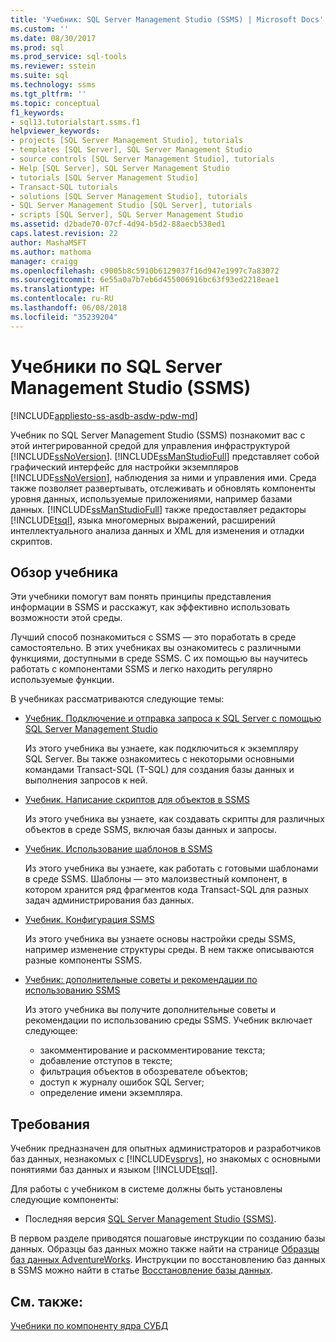 ```yaml
---
title: 'Учебник: SQL Server Management Studio (SSMS) | Microsoft Docs'
ms.custom: ''
ms.date: 08/30/2017
ms.prod: sql
ms.prod_service: sql-tools
ms.reviewer: sstein
ms.suite: sql
ms.technology: ssms
ms.tgt_pltfrm: ''
ms.topic: conceptual
f1_keywords:
- sql13.tutorialstart.ssms.f1
helpviewer_keywords:
- projects [SQL Server Management Studio], tutorials
- templates [SQL Server], SQL Server Management Studio
- source controls [SQL Server Management Studio], tutorials
- Help [SQL Server], SQL Server Management Studio
- tutorials [SQL Server Management Studio]
- Transact-SQL tutorials
- solutions [SQL Server Management Studio], tutorials
- SQL Server Management Studio [SQL Server], tutorials
- scripts [SQL Server], SQL Server Management Studio
ms.assetid: d2bade70-07cf-4d94-b5d2-88aecb538ed1
caps.latest.revision: 22
author: MashaMSFT
ms.author: mathoma
manager: craigg
ms.openlocfilehash: c9005b8c5910b6129037f16d947e1997c7a83072
ms.sourcegitcommit: 6e55a0a7b7eb6d455006916bc63f93ed2218eae1
ms.translationtype: HT
ms.contentlocale: ru-RU
ms.lasthandoff: 06/08/2018
ms.locfileid: "35239204"
---
```

# <a name="tutorials-for-sql-server-management-studio-ssms"></a>Учебники по SQL Server Management Studio (SSMS)
[!INCLUDE[appliesto-ss-asdb-asdw-pdw-md](../../includes/appliesto-ss-asdb-asdw-pdw-md.md)]

Учебник по SQL Server Management Studio (SSMS) познакомит вас с этой интегрированной средой для управления инфраструктурой [!INCLUDE[ssNoVersion](../../includes/ssnoversion-md.md)]. [!INCLUDE[ssManStudioFull](../../includes/ssmanstudiofull-md.md)] представляет собой графический интерфейс для настройки экземпляров [!INCLUDE[ssNoVersion](../../includes/ssnoversion-md.md)], наблюдения за ними и управления ими. Среда также позволяет развертывать, отслеживать и обновлять компоненты уровня данных, используемые приложениями, например базами данных. [!INCLUDE[ssManStudioFull](../../includes/ssmanstudiofull-md.md)] также предоставляет редакторы [!INCLUDE[tsql](../../includes/tsql-md.md)], языка многомерных выражений, расширений интеллектуального анализа данных и XML для изменения и отладки скриптов.  
  
## <a name="what-you-will-learn"></a>Обзор учебника  

Эти учебники помогут вам понять принципы представления информации в SSMS и расскажут, как эффективно использовать возможности этой среды.
  
Лучший способ познакомиться с SSMS — это поработать в среде самостоятельно. В этих учебниках вы ознакомитесь с различными функциями, доступными в среде SSMS.  С их помощью вы научитесь работать с компонентами SSMS и легко находить регулярно используемые функции.  

В учебниках рассматриваются следующие темы: 

  
- [Учебник. Подключение и отправка запроса к SQL Server с помощью SQL Server Management Studio](connect-query-sql-server.md)

    Из этого учебника вы узнаете, как подключиться к экземпляру SQL Server. Вы также ознакомитесь с некоторыми основными командами Transact-SQL (T-SQL) для создания базы данных и выполнения запросов к ней. 

- [Учебник. Написание скриптов для объектов в SSMS](scripting-ssms.md)

    Из этого учебника вы узнаете, как создавать скрипты для различных объектов в среде SSMS, включая базы данных и запросы. 

- [Учебник. Использование шаблонов в SSMS](templates-ssms.md)
   
    Из этого учебника вы узнаете, как работать с готовыми шаблонами в среде SSMS. Шаблоны — это малоизвестный компонент, в котором хранится ряд фрагментов кода Transact-SQL для разных задач администрирования баз данных. 

- [Учебник. Конфигурация SSMS](ssms-configuration.md)

    Из этого учебника вы узнаете основы настройки среды SSMS, например изменение структуры среды. В нем также описываются разные компоненты SSMS. 
  

- [Учебник: дополнительные советы и рекомендации по использованию SSMS](ssms-tricks.md)

    Из этого учебника вы получите дополнительные советы и рекомендации по использованию среды SSMS. Учебник включает следующее:
    - закомментирование и раскомментирование текста;
    - добавление отступов в тексте;
    - фильтрация объектов в обозревателе объектов;
    - доступ к журналу ошибок SQL Server;
    - определение имени экземпляра. 
 
  
## <a name="requirements"></a>Требования  
Учебник предназначен для опытных администраторов и разработчиков баз данных, незнакомых с [!INCLUDE[vsprvs](../../includes/vsprvs-md.md)], но знакомых с основными понятиями баз данных и языком [!INCLUDE[tsql](../../includes/tsql-md.md)].  
  
Для работы с учебником в системе должны быть установлены следующие компоненты:  

  -   Последняя версия [SQL Server Management Studio (SSMS)](../download-sql-server-management-studio-ssms.md).  

В первом разделе приводятся пошаговые инструкции по созданию базы данных. Образцы баз данных можно также найти на странице [Образцы баз данных AdventureWorks](https://github.com/Microsoft/sql-server-samples/releases). Инструкции по восстановлению баз данных в SSMS можно найти в статье [Восстановление базы данных](https://docs.microsoft.com/sql/relational-databases/backup-restore/restore-a-database-backup-using-ssms). 


  
## <a name="see-also"></a>См. также:  
[Учебники по компоненту ядра СУБД](../../relational-databases/database-engine-tutorials.md)          
  
  
  


